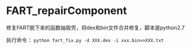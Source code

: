 # FART_repairComponent
修复FART脱下来的函数抽取壳，将dex和bin文件合并修复，脚本是python2.7

执行命令：
`python fart_fix.py -d XXX.dex -i xxx.bin>>XXX.txt`
